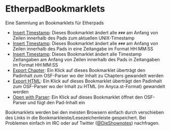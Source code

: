 EtherpadBookmarklets
====================

Eine Sammlung an Bookmarklets für Etherpads

* <a href="javascript:(function(){function insertTS(){var padlines=padeditor.ace.exportText().split('\n'),timestamp=Math.round(new Date().getTime()/1000),i=0;for(var i=0;i<padlines.length;i++){if(padlines[i].indexOf('###')==0){padeditor.ace.replaceRange([i,0],[i,3],''+timestamp);console.log(i)}}window.setTimeout(insertTS,1000)}insertTS()})()">Insert Timestamp</a>: Dieses Bookmarklet ändert alle ```###``` am Anfang von Zeilen innerhalb des Pads zum aktuellen UNIX-Timestamp
* <a href="javascript:(function(){var currentTime=new Date();var startDMY=prompt('Enter your Start-Day',currentTime.getDate()+'.'+(currentTime.getMonth()+1)+'.'+currentTime.getFullYear()).split('.');var startHMS=prompt('Enter your Start-Time',currentTime.getHours()+':'+currentTime.getMinutes()+':'+currentTime.getSeconds()).split(':');var starttime=new Date(startDMY[2],(startDMY[1]-1),startDMY[0],startHMS[0],startHMS[1],startHMS[2],0);var starttimestamp=Math.round(starttime.getTime()/1000);function calculateTime(now){var time=parseInt(now)-parseInt(starttimestamp),date,hours,minutes,seconds,returntime='';console.log(time+' '+now+' '+starttimestamp);hours=Math.floor(time/3600);minutes=Math.floor((time-(hours*3600))/60);seconds=time-(hours*3600)-(minutes*60);returntime+=(hours<10)?'0'+hours+':':hours+':';returntime+=(minutes<10)?'0'+minutes+':':minutes+':';returntime+=(seconds<10)?'0'+seconds:seconds;return returntime}function insertHMS(starttimestamp){var padlines=padeditor.ace.exportText().split('\n'),timestamp=Math.round(new Date().getTime()/1000),i=0;for(var i=0;i<padlines.length;i++){if(padlines[i].indexOf('###')==0){padeditor.ace.replaceRange([i,0],[i,3],''+calculateTime(timestamp));console.log(i)}}window.setTimeout(insertHMS,750,starttimestamp)}insertHMS(starttimestamp)})()">Insert Timestamp</a>: Dieses Bookmarklet ändert alle ```###``` am Anfang von Zeilen innerhalb des Pads in eine Zeitangabe im Format HH:MM:SS
* <a href="javascript:(function(){function calculateTime(starttime,now){var time=parseInt(now)-parseInt(starttime),date,hours,minutes,seconds,returntime='';hours=Math.floor(time/3600);minutes=Math.floor((time-(hours*3600))/60);seconds=time-(hours*3600)-(minutes*60);returntime+=(hours<10)?'0'+hours+':':hours+':';returntime+=(minutes<10)?'0'+minutes+':':minutes+':';returntime+=(seconds<10)?'0'+seconds:seconds;return returntime}var padlines=padeditor.ace.exportText().split('\n'),i=0,starttime=false,timestamp,newtime;for(var i=0;i<padlines.length;i++){if(starttime===false){if(padlines[i].substr(10,1)==' '){if(isNaN(parseInt(padlines[i].substr(0,10),10))===false){starttime=prompt('Enter your Start-Timestamp',padlines[i].substr(0,10))}}}else{if(padlines[i].substr(10,1)==' '){timestamp=padlines[i].substr(0,10);if(isNaN(parseInt(timestamp,10))===false){newtime=calculateTime(starttime,timestamp);padeditor.ace.replaceRange([i,0],[i,10],''+newtime);console.log('timestamp: '+timestamp+' time: '+newtime)}}}}})()">Insert Timestamp</a>: Dieses Bookmarklet ändert alle Timestamp Zeitangaben am Anfang von Zeilen innerhalb des Pads in Zeitangaben im Format HH:MM:SS
* <a href="javascript:(function(){var padcontent=padeditor.ace.exportText();function post_to_url(path,params){var form=cpWindow.document.createElement('form'),hiddenField;form.setAttribute('method','post');form.setAttribute('action',path);for(var key in params){if(params.hasOwnProperty(key)){hiddenField=document.createElement('input');hiddenField.setAttribute('type','hidden');hiddenField.setAttribute('name',key);hiddenField.setAttribute('value',params[key]);form.appendChild(hiddenField)}}cpWindow.document.body.appendChild(form);form.submit()}cpWindow=window.open('about:blank');post_to_url('http://cdn.simon.waldherr.eu/projects/osf-parser-suite/api/',{'amazon':'shownot.es-21','thomann':'93439','fullmode':1,'pad':padcontent,'download':1,'exportmode':'chapter'})})()">Export Chapter</a>: Ein Klick auf dieses Bookmarklet überträgt den Padinhalt zum OSF-Parser wo der Inhalt zu Chapters gewandelt werden
* <a href="javascript:(function(){var padcontent=padeditor.ace.exportText();function post_to_url(path,params){var form=cpWindow.document.createElement('form'),hiddenField;form.setAttribute('method','post');form.setAttribute('action',path);for(var key in params){if(params.hasOwnProperty(key)){hiddenField=document.createElement('input');hiddenField.setAttribute('type','hidden');hiddenField.setAttribute('name',key);hiddenField.setAttribute('value',params[key]);form.appendChild(hiddenField)}}cpWindow.document.body.appendChild(form);form.submit()}cpWindow=window.open('about:blank');post_to_url('http://cdn.simon.waldherr.eu/projects/osf-parser-suite/api/',{'amazon':'shownot.es-21','thomann':'93439','fullmode':1,'pad':padcontent,'download':1,'exportmode':'anycast-full'})})()">Export HTML</a>: Ein Klick auf dieses Bookmarklet überträgt den Padinhalt zum OSF-Parser wo der Inhalt zu HTML (im Anyca.st-Format) gewandelt werden
* <a href="javascript:(function(){var padcontent=padeditor.ace.exportText();function post_to_url(path,params){var form=cpWindow.document.createElement('form'),hiddenField;form.setAttribute('method','post');form.setAttribute('action',path);for(var key in params){if(params.hasOwnProperty(key)){hiddenField=document.createElement('input');hiddenField.setAttribute('type','hidden');hiddenField.setAttribute('name',key);hiddenField.setAttribute('value',params[key]);form.appendChild(hiddenField)}}cpWindow.document.body.appendChild(form);form.submit()}cpWindow=window.open('about:blank');post_to_url('http://tools.shownot.es/parser/',{'padcontent':padcontent})})()">Open with Parser</a>: Ein Klick auf dieses Bookmarklet öffnet den OSF-Parser und fügt den Pad-Inhalt ein

Bookmarklets werden bei den meisten Browsern einfach durch verschieben des Links in die Bookmarkleiste/Lesezeichenleiste gespeichert. Bei Problemen einfach im IRC oder auf Twitter ([@DieShownotes](http://twitter.com/dieshownotes)) nachfragen.
